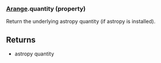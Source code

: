 ### [Arange](Arange.md).quantity (property)




Return the underlying astropy quantity (if astropy is installed).

Returns
--------
* astropy quantity

